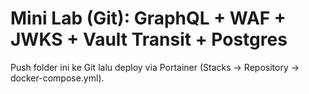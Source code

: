# Mini Lab (Git): GraphQL + WAF + JWKS + Vault Transit + Postgres
Push folder ini ke Git lalu deploy via Portainer (Stacks → Repository → docker-compose.yml).

